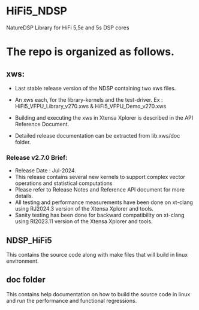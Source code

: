 # HiFi5_NDSP
NatureDSP Library for HiFi 5,5e and 5s DSP cores

# The repo is organized as follows.

## xws:
  * Last stable release version of the NDSP containing two xws files.

  * An xws each, for the library-kernels and the test-driver.
    Ex : HiFi5_VFPU_Library_v270.xws & HiFi5_VFPU_Demo_v270.xws

  * Building and executing the xws in Xtensa Xplorer is described in the API Reference Document. 
  * Detailed release documentation can be extracted from lib.xws/doc folder.

### Release v2.7.0 Brief: 
  * Release Date : Jul-2024.  
  * This release contains several new kernels to support complex vector operations and statistical computations 
  * Please refer to Release Notes and Reference API document for more details. 
  * All testing and performance measurements have been done on xt-clang using RJ2024.3 version of the Xtensa Xplorer and tools.
  * Sanity testing has been done for backward compatibility on xt-clang using RI2023.11 version of the Xtensa Xplorer and tools.

## NDSP_HiFi5
This contains the source code along with make files that will build in linux environment.  

## doc folder
This contains help documentation on how to build the source code in linux and run the performance and functional regressions. 
